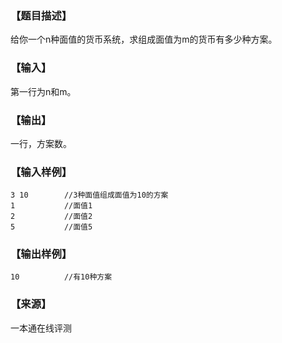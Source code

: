 ### 【题目描述】

给你一个n种面值的货币系统，求组成面值为m的货币有多少种方案。

### 【输入】

第一行为n和m。

### 【输出】

一行，方案数。

### 【输入样例】

```
3 10        //3种面值组成面值为10的方案
1           //面值1
2           //面值2
5           //面值5

```

### 【输出样例】

```
10          //有10种方案
```


 ### 【来源】

 一本通在线评测 